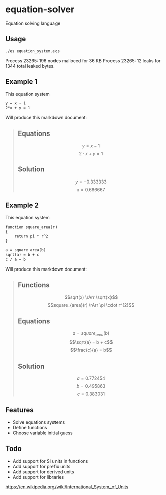 # equation-solver
Equation solving language

## Usage
```sh
./es equation_system.eqs
```

Process 23265: 196 nodes malloced for 36 KB
Process 23265: 12 leaks for 1344 total leaked bytes.

## Example 1

This equation system
```txt
y = x - 1
2*x + y = 1
```

Will produce this markdown document:

> ## Equations
> $$y = x - 1$$
> $$2 \cdot x + y = 1$$
> ## Solution
> $$y = -0.333333$$
> $$x = 0.666667$$

## Example 2

This equation system
```txt
function square_area(r)
{
    return pi * r^2
}

a = square_area(b)
sqrt(a) = b + c
c / a = b
```

Will produce this markdown document:

> ## Functions
> $$sqrt(x) \rArr \sqrt{x}$$
> $$square_{area}(r) \rArr \pi  \cdot r^{2}$$
> ## Equations
> $$a = square_{area}\left(
> b\right)$$
> $$\sqrt{a} = b + c$$
> $$\frac{c}{a} = b$$
> ## Solution
> $$a = 0.772454$$
> $$b = 0.495863$$
> $$c = 0.383031$$

## Features
* Solve equations systems
* Define functions
* Choose variable initial guess

## Todo
* Add support for SI units in functions
* Add support for prefix units
* Add support for derived units
* Add support for libraries

https://en.wikipedia.org/wiki/International_System_of_Units
